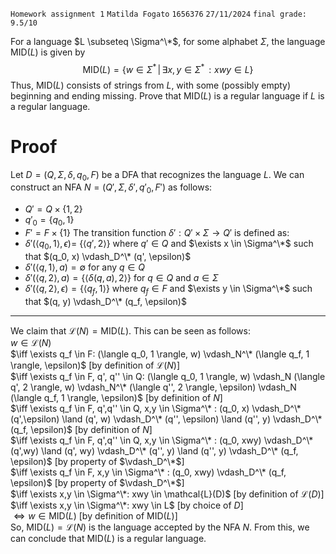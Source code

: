 `Homework assignment 1`
`Matilda Fogato`
`1656376`
`27/11/2024`
`final grade: 9.5/10`

For a language $L \subseteq \Sigma^\*$, for some alphabet $\Sigma$, the language $\text{MID}(L)$ is given by $$\text{MID}(L) = \{ w \in \Sigma^* \, | \, \exists x,y \in \Sigma^* \, : xwy \in L \}$$
Thus, $\text{MID}(L)$ consists of strings from $L$, with some (possibly empty) beginning and ending missing. Prove that $\text{MID}(L)$ is a regular language if $L$ is a regular language.
# Proof
Let $D=(Q, \Sigma, \delta, q_0, F)$ be a DFA that recognizes the language $L$. We can construct an NFA $N = (Q', \Sigma, \delta', q'_0, F')$ as follows:
* $Q'=Q \times \{1, 2\}$
* $q'_0 = \{ q_0, 1\}$
* $F' = F \times \{1\}$
The transition function $\delta': Q' \times \Sigma \rightarrow Q'$ is defined as:
* $\delta'(\langle q_0, 1 \rangle, \epsilon) =$ $\{ \langle q', 2 \rangle \}$ where $q' \in Q$ and $\exists x \in \Sigma^\*$ such that $(q_0, x) \vdash_D^\* (q', \epsilon)$
* $\delta'(\langle q, 1 \rangle, a) = \emptyset$ for any $q \in Q$
* $\delta'(\langle q, 2 \rangle, a) = \{ \langle \delta(q, a),2 \rangle \}$ for $q \in Q$ and $a \in \Sigma$
* $\delta'(\langle q, 2 \rangle, \epsilon) = \{\langle q_f, 1 \rangle \}$ where $q_f \in F$ and $\exists y \in \Sigma^\*$ such that $(q, y) \vdash_D^\* (q_f, \epsilon)$
---
We claim that $\mathcal{L}(N) = \text{MID}(L)$. This can be seen as follows: <br>
$w \in \mathcal{L}(N)$ <br>
$\iff \exists q_f \in F: (\langle q_0, 1 \rangle, w) \vdash_N^\* (\langle q_f, 1 \rangle, \epsilon)$ \[by definition of $\mathcal{L}(N)$] <br>
$\iff \exists q_f \in F, q', q'' \in Q: (\langle q_0, 1 \rangle, w) \vdash_N (\langle q', 2 \rangle, w) \vdash_N^\* (\langle q'', 2 \rangle, \epsilon) \vdash_N (\langle q_f, 1 \rangle, \epsilon)$ \[by definition of $N$] <br>
$\iff \exists q_f \in F, q',q'' \in Q, x,y \in \Sigma^\* : (q_0, x) \vdash_D^\*(q',\epsilon) \land (q', w) \vdash_D^\* (q'', \epsilon) \land (q'', y) \vdash_D^\* (q_f, \epsilon)$ \[by definition of $N$] <br>
$\iff \exists q_f \in F, q',q'' \in Q, x,y \in \Sigma^\* : (q_0, xwy) \vdash_D^\*(q',wy) \land (q', wy) \vdash_D^\* (q'', y) \land (q'', y) \vdash_D^\* (q_f, \epsilon)$ \[by property of $\vdash_D^\*$] <br>
$\iff \exists q_f \in F, x,y \in \Sigma^\* : (q_0, xwy) \vdash_D^\* (q_f, \epsilon)$ \[by property of $\vdash_D^\*$] <br>
$\iff \exists x,y \in \Sigma^\*: xwy \in \mathcal{L}(D)$ \[by definition of $\mathcal{L}(D)$] <br>
$\iff \exists x,y \in \Sigma^\*: xwy \in L$ \[by choice of $D$] <br>
$\iff w \in \text{MID}(L)$ \[by definition of $\text{MID}(L)$] <br>
So, $\text{MID}(L) = \mathcal{L}(N)$ is the language accepted by the NFA $N$. From this, we can conclude that $\text{MID}(L)$ is a regular language. 

